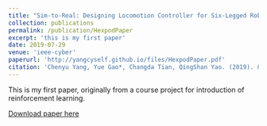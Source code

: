 ```yaml
---
title: "Sim-to-Real: Designing Locomotion Controller for Six-Legged Robot"
collection: publications
permalink: /publication/HexpodPaper
excerpt: 'this is my first paper'
date: 2019-07-29
venue: 'ieee-cyber'
paperurl: 'http://yangcyself.github.io/files/HexpodPaper.pdf'
citation: 'Chenyu Yang, Yue Gao*, Changda Tian, QingShan Yao. (2019). &quot;Sim-to-Real: Designing Locomotion Controller for Six-Legged Robot.&quot; <i>ieee-cyber </i>. 1(1).'
---
```

This is my first paper, originally from a course project for introduction of reinforcement learning.

[Download paper here](http://yangcyself.github.io/files/HexpodPaper.pdf)
